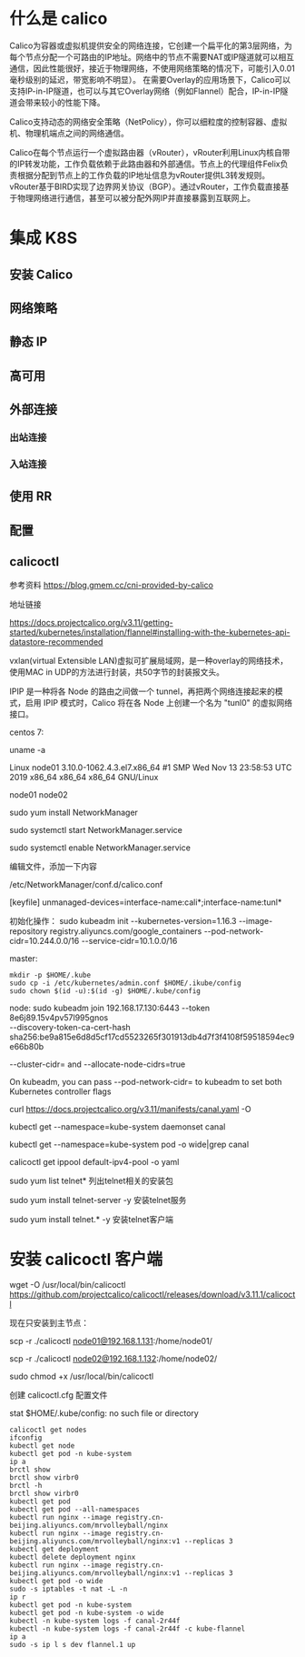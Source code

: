 # 什么是 calico

Calico为容器或虚拟机提供安全的网络连接，它创建一个扁平化的第3层网络，为每个节点分配一个可路由的IP地址。网络中的节点不需要NAT或IP隧道就可以相互通信，因此性能很好，接近于物理网络，不使用网络策略的情况下，可能引入0.01毫秒级别的延迟，带宽影响不明显）。 在需要Overlay的应用场景下，Calico可以支持IP-in-IP隧道，也可以与其它Overlay网络（例如Flannel）配合，IP-in-IP隧道会带来较小的性能下降。

Calico支持动态的网络安全策略（NetPolicy），你可以细粒度的控制容器、虚拟机、物理机端点之间的网络通信。

Calico在每个节点运行一个虚拟路由器（vRouter），vRouter利用Linux内核自带的IP转发功能，工作负载依赖于此路由器和外部通信。节点上的代理组件Felix负责根据分配到节点上的工作负载的IP地址信息为vRouter提供L3转发规则。vRouter基于BIRD实现了边界网关协议（BGP）。通过vRouter，工作负载直接基于物理网络进行通信，甚至可以被分配外网IP并直接暴露到互联网上。

# 集成 K8S

## 安装 Calico

## 网络策略

## 静态 IP

## 高可用

## 外部连接

### 出站连接

### 入站连接

## 使用 RR

## 配置

## calicoctl

参考资料
https://blog.gmem.cc/cni-provided-by-calico

地址链接

https://docs.projectcalico.org/v3.11/getting-started/kubernetes/installation/flannel#installing-with-the-kubernetes-api-datastore-recommended

vxlan(virtual Extensible LAN)虚拟可扩展局域网，是一种overlay的网络技术，使用MAC in UDP的方法进行封装，共50字节的封装报文头。

IPIP 是一种将各 Node 的路由之间做一个 tunnel，再把两个网络连接起来的模式，启用 IPIP 模式时，Calico 将在各 Node 上创建一个名为 "tunl0" 的虚拟网络接口。

centos 7:

uname -a

Linux node01 3.10.0-1062.4.3.el7.x86_64 #1 SMP Wed Nov 13 23:58:53 UTC 2019 x86_64 x86_64 x86_64 GNU/Linux

node01 node02

sudo yum install NetworkManager

sudo systemctl start NetworkManager.service

sudo systemctl enable NetworkManager.service



编辑文件，添加一下内容

/etc/NetworkManager/conf.d/calico.conf

[keyfile]
unmanaged-devices=interface-name:cali*;interface-name:tunl*

初始化操作：
sudo kubeadm init --kubernetes-version=1.16.3 --image-repository registry.aliyuncs.com/google_containers  --pod-network-cidr=10.244.0.0/16 --service-cidr=10.1.0.0/16  

master:

    mkdir -p $HOME/.kube
    sudo cp -i /etc/kubernetes/admin.conf $HOME/.ikube/config
    sudo chown $(id -u):$(id -g) $HOME/.kube/config

node:
    sudo kubeadm join 192.168.17.130:6443 --token 8e6j89.15v4pv57l995gnos \
    --discovery-token-ca-cert-hash sha256:be9a815e6d8d5cf17cd5523265f301913db4d7f3f4108f59518594ec9e66b80b 


--cluster-cidr=<your-pod-cidr> and --allocate-node-cidrs=true

On kubeadm, you can pass --pod-network-cidr=<your-pod-cidr> to kubeadm to set both Kubernetes controller flags 

curl https://docs.projectcalico.org/v3.11/manifests/canal.yaml -O

kubectl get --namespace=kube-system daemonset canal

kubectl get --namespace=kube-system pod -o wide|grep canal

calicoctl get ippool default-ipv4-pool -o yaml

sudo yum list telnet*              列出telnet相关的安装包

sudo yum install telnet-server -y          安装telnet服务

sudo yum install telnet.* -y        安装telnet客户端


# 安装 calicoctl 客户端

wget -O /usr/local/bin/calicoctl https://github.com/projectcalico/calicoctl/releases/download/v3.11.1/calicoctl

现在只安装到主节点：

scp -r ./calicoctl node01@192.168.1.131:/home/node01/ 

scp -r ./calicoctl node02@192.168.1.132:/home/node02/

sudo chmod +x /usr/local/bin/calicoctl

创建 calicoctl.cfg 配置文件

stat $HOME/.kube/config: no such file or directory


```
calicoctl get nodes
ifconfig
kubectl get node
kubectl get pod -n kube-system
ip a
brctl show
brctl show virbr0
brctl -h
brctl show virbr0
kubectl get pod
kubectl get pod --all-namespaces
kubectl run nginx --image registry.cn-beijing.aliyuncs.com/mrvolleyball/nginx
kubectl run nginx --image registry.cn-beijing.aliyuncs.com/mrvolleyball/nginx:v1 --replicas 3
kubectl get deployment
kubectl delete deployment nginx
kubectl run nginx --image registry.cn-beijing.aliyuncs.com/mrvolleyball/nginx:v1 --replicas 3
kubectl get pod -o wide
sudo -s iptables -t nat -L -n
ip r
kubectl get pod -n kube-system
kubectl get pod -n kube-system -o wide
kubectl -n kube-system logs -f canal-2r44f
kubectl -n kube-system logs -f canal-2r44f -c kube-flannel
ip a
sudo -s ip l s dev flannel.1 up
```
